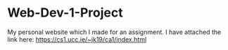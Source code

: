# Web-Dev-1-Project
My personal website which I made for an assignment. I have attached the link here: https://cs1.ucc.ie/~jk19/ca1/index.html

